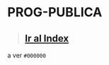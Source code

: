 # PROG-PUBLICA
> ## <a href="https://vgarcia299.github.io/PROG-PUBLICA/documentation/Index"> Ir al Index </a>
a ver `#000000`

